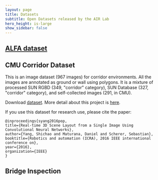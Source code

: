 ```yaml
---
layout: page
title: Datasets
subtitle: Open Datasets released by the AIR Lab
hero_height: is-large
show_sidebar: false
---
```


## [ALFA dataset](../datasets/2019/08/01/alfa/)

## CMU Corridor Dataset

This is an image dataset (967 images) for corridor environments. All the images are annotated as ground or wall using polygons. It is a mixture of processed SUN RGBD (349, "corridor" category), SUN Database (327, "corridor" category), and self-collected images (291, in CMU).

Download [dataset](http://www.frc.ri.cmu.edu/~syang/dataset/icra_pop_corridor_16/cmu_corridor_dataset.zip). More detail about this project is [here](http://theairlab.org/indoor-scene-understanding).


If you use this dataset for research use, please cite the paper:

```
@inproceedings{syang2016pop,
title={Real-time 3D Scene Layout from a Single Image Using Convolutional Neural Networks},
author={Yang, Shichao and Maturana, Daniel and Scherer, Sebastian},
booktitle={Robotics and automation (ICRA), 2016 IEEE international conference on},
year={2016},
organization={IEEE}
}
```

## Bridge  Inspection

